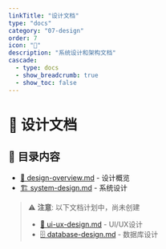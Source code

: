 ```yaml
---
linkTitle: "设计文档"
type: "docs"
category: "07-design"
order: 7
icon: "🎨"
description: "系统设计和架构文档"
cascade:
  - type: docs
  - show_breadcrumb: true
  - show_toc: false
---
```


# 🎨 设计文档

## 📂 目录内容

- [📖 design-overview.md](design-overview.md) - 设计概览
- [🏗️ system-design.md](system-design.md) - 系统设计

> ⚠️ **注意**: 以下文档计划中，尚未创建
> - [🎨 ui-ux-design.md](ui-ux-design.md) - UI/UX设计
> - [🗄️ database-design.md](database-design.md) - 数据库设计
